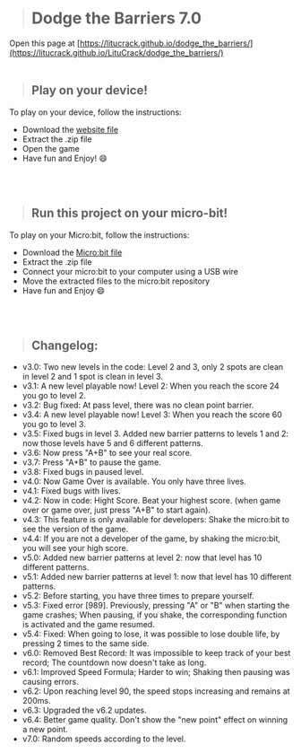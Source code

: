 > # Dodge the Barriers 7.0

Open this page at [https://litucrack.github.io/dodge_the_barriers/](https://litucrack.github.io/LituCrack/dodge_the_barriers/)
<br/>
<br/>

> ## Play on your device!

To play on your device, follow the instructions:

 * Download the [website file](https://github.com/LituCrack/Dodge_the_Barriers_v6.3/raw/master/Dodge_the_Barriers_device.zip)
 * Extract the .zip file
 * Open the game
 * Have fun and Enjoy! 😄
<br/>
<br/>

> ## Run this project on your micro-bit!

To play on your Micro:bit, follow the instructions:

 * Download the [Micro:bit file](https://github.com/LituCrack/Dodge_the_Barriers/raw/master/Dodge_the_Barriers_micro.zip)
 * Extract the .zip file
 * Connect your micro:bit to your computer using a USB wire
 * Move the extracted files to the micro:bit repository
 * Have fun and Enjoy 😄
<br/>
<br/>

> ## Changelog:

 * v3.0: Two new levels in the code: Level 2 and 3, only 2 spots are clean in level 2 and 1 spot is clean in level 3.
 * v3.1: A new level playable now! Level 2: When you reach the score 24 you go to level 2.
 * v3.2: Bug fixed: At pass level, there was no clean point barrier.
 * v3.4: A new level playable now! Level 3: When you reach the score 60 you go to level 3.
 * v3.5: Fixed bugs in level 3. Added new barrier patterns to levels 1 and 2: now those levels have 5 and 6 different patterns.
 * v3.6: Now press "A+B" to see your real score.
 * v3.7: Press "A+B" to pause the game.
 * v3.8: Fixed bugs in paused level.
 * v4.0: Now Game Over is available. You only have three lives.
 * v4.1: Fixed bugs with lives.
 * v4.2: Now in code: Hight Score. Beat your highest score. (when game over or game over, just press "A+B" to start again).
 * v4.3: This feature is only available for developers: Shake the micro:bit to see the version of the game.
 * v4.4: If you are not a developer of the game, by shaking the micro:bit, you will see your high score.
 * v5.0: Added new barrier patterns at level 2: now that level has 10 different patterns.
 * v5.1: Added new barrier patterns at level 1: now that level has 10 different patterns.
 * v5.2: Before starting, you have three times to prepare yourself.
 * v5.3: Fixed error [989]. Previously, pressing "A" or "B" when starting the game crashes; When pausing, if you shake, the corresponding function is activated and the game resumed.
 * v5.4: Fixed: When going to lose, it was possible to lose double life, by pressing 2 times to the same side.
 * v6.0: Removed Best Record: It was impossible to keep track of your best record; The countdown now doesn't take as long.
 * v6.1: Improved Speed Formula; Harder to win; Shaking then pausing was causing errors.
 * v6.2: Upon reaching level 90, the speed stops increasing and remains at 200ms.
 * v6.3: Upgraded the v6.2 updates.
 * v6.4: Better game quality. Don't show the "new point" effect on winning a new point.
 * v7.0: Random speeds according to the level.
